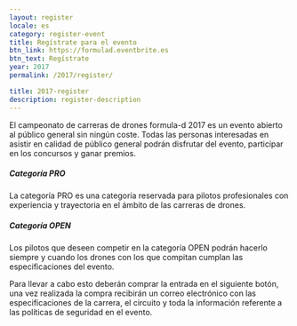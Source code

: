 ```yaml
---
layout: register
locale: es
category: register-event
title: Regístrate para el evento
btn_link: https://formulad.eventbrite.es
btn_text: Regístrate
year: 2017
permalink: /2017/register/

title: 2017-register
description: register-description
---
```


El campeonato de carreras de drones formula-d 2017 es un
evento abierto al público general sin ningún coste.
Todas las personas interesadas en asistir en calidad
de público general podrán disfrutar del
evento, participar en los concursos y ganar premios.

<h5> <span><span class="text-main-1">Categoría</span> PRO</span></h5>

La categoría PRO es una categoría reservada para pilotos 
profesionales con experiencia y trayectoria en el ámbito
de las carreras de drones.

<h5> <span><span class="text-main-1">Categoría</span> OPEN</span></h5>

Los pilotos que deseen competir en la categoría OPEN podrán hacerlo
siempre y cuando los drones con los que compitan cumplan las especificaciones
del evento.

Para llevar a cabo esto deberán comprar la entrada en el siguiente botón,
una vez realizada la compra recibirán un correo electrónico con las especificaciones
de la carrera, el circuito y toda la información referente a las políticas de
seguridad en el evento.
